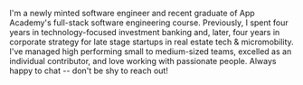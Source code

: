 I'm a newly minted software engineer and recent graduate of App Academy's full-stack software engineering course. Previously, I spent four years in technology-focused investment banking and, later, four years in corporate strategy for late stage startups in real estate tech & micromobility. I've managed high performing small to medium-sized teams, excelled as an individual contributor, and love working with passionate people. Always happy to chat -- don't be shy to reach out!

<!--
**mikemillercodes/mikemillercodes** is a ✨ _special_ ✨ repository because its `README.md` (this file) appears on your GitHub profile.

Here are some ideas to get you started:

- 🔭 I’m currently working on ...
- 🌱 I’m currently learning ...
- 👯 I’m looking to collaborate on ...
- 🤔 I’m looking for help with ...
- 💬 Ask me about ...
- 📫 How to reach me: ...
- 😄 Pronouns: ...
- ⚡ Fun fact: ...
-->
